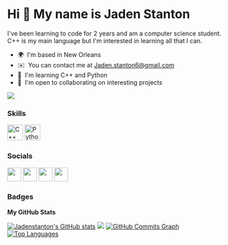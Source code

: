 Hi 👋 My name is Jaden Stanton 
==============================

I've been learning to code for 2 years and am a computer science student. C++ is my main language but I'm interested in learning all that I can.  
* 🌍  I'm based in New Orleans 
* ✉️  You can contact me at [Jaden.stanton6@gmail.com](mailto:Jaden.stanton6@gmail.com) 
* 🧠  I'm learning C++ and Python 
* 🤝  I'm open to collaborating on interesting projects

<a href="https://www.github.com/Jadenstanton" target="_blank" rel="noreferrer"><img src="https://img.shields.io/github/followers/Jadenstanton?logo=github&style=for-the-badge&color=ffffff&labelColor=000000" /></a>

### Skills

<p align="left"> <a href="https://docs.microsoft.com/en-us/cpp/?view=msvc-170" target="_blank" rel="noreferrer"><img src="https://raw.githubusercontent.com/danielcranney/readme-generator/main/public/icons/skills/cplusplus-colored.svg" width="36" height="36" alt="C++" /></a> <a href="https://www.python.org/" target="_blank" rel="noreferrer"><img src="https://raw.githubusercontent.com/danielcranney/readme-generator/main/public/icons/skills/python-colored.svg" width="36" height="36" alt="Python" /></a> </p>

 ### Socials 
 
<p align="left"> <a href="https://dev.to/jadenstanton" target="_blank" rel="noreferrer"><img src="https://raw.githubusercontent.com/danielcranney/readme-generator/main/public/icons/socials/devdotto-dark.svg" width="32" height="32" /></a> <a href="https://www.github.com/Jadenstanton" target="_blank" rel="noreferrer"><img src="https://raw.githubusercontent.com/danielcranney/readme-generator/main/public/icons/socials/github-dark.svg" width="32" height="32" /></a> <a href="https://hashnode.com/@JadenStant" target="_blank" rel="noreferrer"><img src="https://raw.githubusercontent.com/danielcranney/readme-generator/main/public/icons/socials/hashnode.svg" width="32" height="32" /></a> <a href="https://stackoverflow.com/users/15466036/jaden-stanton" target="_blank" rel="noreferrer"><img src="https://raw.githubusercontent.com/danielcranney/readme-generator/main/public/icons/socials/stackoverflow.svg" width="32" height="32" /></a></p>

### Badges

<b>My GitHub Stats</b>

<a href="http://www.github.com/Jadenstanton"><img src="https://github-readme-stats.vercel.app/api?username=Jadenstanton&show_icons=true&hide=&count_private=true&title_color=f97316&text_color=0891b2&icon_color=ffffff&bg_color=000000&hide_border=true&show_icons=true" alt="Jadenstanton's GitHub stats" /></a>
<a href="http://www.github.com/Jadenstanton"><img src="https://github-readme-streak-stats.herokuapp.com/?user=Jadenstanton&stroke=0891b2&background=000000&ring=f97316&fire=f97316&currStreakNum=0891b2&currStreakLabel=f97316&sideNums=0891b2&sideLabels=0891b2&dates=0891b2&hide_border=true" /></a>
<a href="http://www.github.com/Jadenstanton"><img src="https://activity-graph.herokuapp.com/graph?username=Jadenstanton&bg_color=000000&color=0891b2&line=ffffff&point=0891b2&area_color=000000&area=true&hide_border=true&custom_title=GitHub%20Commits%20Graph" alt="GitHub Commits Graph" /></a>
<a href="https://github.com/Jadenstanton" align="left"><img src="https://github-readme-stats.vercel.app/api/top-langs/?username=Jadenstanton&langs_count=10&title_color=f97316&text_color=0891b2&icon_color=ffffff&bg_color=000000&hide_border=true&locale=en&custom_title=Top%20%Languages" alt="Top Languages" /></a>
